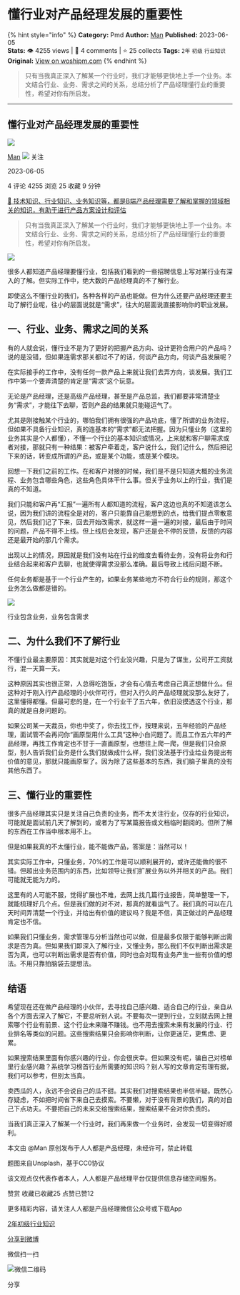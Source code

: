 # 懂行业对产品经理发展的重要性
{% hint style="info" %}
**Category:** Pmd
**Author:** [Man](https://www.woshipm.com/u/739565)
**Published:** 2023-06-05  
**Stats:** 👁️ 4255 views | 💬 4 comments | ⭐ 25 collects
**Tags:** `2年` `初级` `行业知识`
**Original:** [View on woshipm.com](https://www.woshipm.com/pmd/5731842.html)
{% endhint %}
> 只有当我真正深入了解某一个行业时，我们才能够更快地上手一个业务。本文结合行业、业务、需求之间的关系，总结分析了产品经理懂行业的重要性，希望对你有所启发。

---

## 懂行业对产品经理发展的重要性

[![](https://static.woshipm.com/APP_U_202102_20210207164338_8193.jpeg?imageView2/1/w/72/h/72/q/100)](https://www.woshipm.com/u/739565)

[Man](https://www.woshipm.com/u/739565) ![](https://static.woshipm.com/tag/1101_1@2x.png) 关注

2023-06-05

4 评论 4255 浏览 25 收藏 9 分钟

[🔗 技术知识、行业知识、业务知识等，都是B端产品经理需要了解和掌握的领域相关的知识，有助于进行产品方案设计和评估](https://ke.qidianla.com/courses/bcpm)

> 只有当我真正深入了解某一个行业时，我们才能够更快地上手一个业务。本文结合行业、业务、需求之间的关系，总结分析了产品经理懂行业的重要性，希望对你有所启发。

![](https://image.woshipm.com/2023/05/29/bcfc14de-fdc0-11ed-9128-00163e0b5ff3.jpg)

很多人都知道产品经理要懂行业，包括我们看到的一些招聘信息上写对某行业有深入的了解。但实际工作中，绝大数的产品经理真的不了解行业。

即使这么不懂行业的我们，各种各样的产品也能做。但为什么还要产品经理还要主动了解行业呢，往小的层面说就是“需求”，往大的层面说直接影响你的职业发展。

## 一、行业、业务、需求之间的关系

有的人就会说，懂行业不是为了更好的把握产品方向、设计更符合用户的产品吗？说的是没错，但如果连需求那关都过不了的话，何谈产品方向，何谈产品发展呢？

在实际接手的工作中，没有任何一款产品上来就让我们去弄方向，谈发展。我们工作中第一个要弄清楚的肯定是“需求”这个玩意。

无论是产品经理，还是高级产品经理，甚至是产品总监，我们都要非常清楚业务“需求”，才能往下去聊，否则产品的结果就只能碰运气了。

尤其是刚接触某个行业的，哪怕我们拥有很强的产品功底，懂了所谓的业务流程，但如果不具备行业知识，真的连基本的“需求”都无法把握。因为只懂业务（这里的业务其实是个人都懂），不懂一个行业的基本知识或情况，上来就和客户聊需求或者对接，那就只有一种结果：被客户牵着走，客户说什么，我们记什么，然后把记下来的话，转变成所谓的产品，或是某个功能，或是某个模块。

回想一下我们之前的工作。在和客户对接的时候，我们是不是只知道大概的业务流程、业务包含哪些角色，这些角色具体干什么事。但关于业务以上的行业，我们是真的不知道。

我们只能和客户再“汇报”一遍所有人都知道的流程，客户这边也真的不知道该怎么说，因为我们讲的流程全是对的，客户只能靠自己能想到的点，给我们提点零散意见，然后我们记了下来，回去开始改需求，就这样一遍一遍的对接，最后由于时间的问题，产品不得不上线。但上线后会发现，客户还是会不停的反馈，反馈的内容还是最开始的那几个需求。

出现以上的情况，原因就是我们没有站在行业的维度去看待业务，没有将业务和行业结合起来和客户去聊，也就使得需求没那么准确。最后导致上线后问题不断。

任何业务都是基于一个行业产生的，如果业务某些地方不符合行业的规则，那这个业务怎么做都是错的。

![](https://image.woshipm.com/wp-files/2023/01/1ogS6wGNguzEcb4OEdrq.png)

行业包含业务，业务包含需求

## 二、为什么我们不了解行业

不懂行业最主要原因：其实就是对这个行业没兴趣，只是为了谋生，公司开工资就行，混一天算一天。

这种原因其实也很正常，人总得吃饱饭，才会有心情去考虑自己真正想做什么。但这种对于刚入行产品经理的小伙伴可行，但对入行久的产品经理就没那么友好了，这里懂得都懂。但最可悲的是，在一个行业干了五六年，依旧没摸透这个行业，那真的就是自身问题的。

如果公司某一天裁员，你也中奖了，你去找工作，按理来说，五年经验的产品经理，面试管不会再问你“画原型用什么工具”这种小白问题了。而且工作五六年的产品经理，再找工作肯定也不甘于一直画原型，也想往上爬一爬，但是我们只会原型，别人告诉我们业务是什么我们就做成什么样，我们没法基于行业给业务提出有价值的意见，那就只能画原型了。因为除了这些基本的东西，我们脑子里真的没有其他东西了。

## 三、懂行业的重要性

很多产品经理其实只是关注自己负责的业务，而不太关注行业，仅存的行业知识，可能就是面试前几天了解到的，或者为了写某篇报告或文档临时翻阅的。但所了解的东西在工作当中根本用不上。

但是如果我真的不太懂行业，能不能做产品，答案是：当然可以！

其实实际工作中，只懂业务，70%的工作是可以顺利展开的，或许还能做的很不错。但超出业务范围内的东西，比如领导让我们扩展业务以外并相关的产品。我们可能就无能为力的。

这里有的人可能不服，觉得扩展也不难，去网上找几篇行业报告，简单整理一下，就能梳理好几个点。但是我们做的对不对，那真的就看运气了。我们真的可以在几天时间弄清楚一个行业，并给出有价值的建议吗？我是不信，真正做过的产品经理肯定也不信。

如果我们只懂业务，需求管理与分析当然也可以做，但是最多仅限于能够判断出需求是否为真。但如果我们即深入了解行业，又懂业务，那么我们不仅判断出需求是否为真，也可以判断出需求是否有价值，同时也会对现有业务产生一些有价值的想法。不用只靠拍脑袋去提想法。

## 结语

希望现在还在做产品经理的小伙伴，去寻找自己感兴趣、适合自己的行业，亲自从各个方面去深入了解它，不要总听别人说。不要每次一提到行业，立刻就去网上搜索哪个行业有前景、这个行业未来赚不赚钱。也不用去搜索未来有发展的行业、行业排名等类似的问题。这些搜索结果只会影响你判断，让你更迷茫，更焦虑、更累。

如果搜索结果里面有你感兴趣的行业，你会很庆幸。但如果没有呢，骗自己对榜单里行业感兴趣？系统学习榜首行业所需要的知识吗？别人写的文章肯定有理有据，我们可以参考，但别太当真。

卖西瓜的人，永远不会说自己的瓜不甜。其实我们对搜索结果也半信半疑。既然心存疑虑，不如把时间省下来自己去摸索。不要懒，对于没有背景的我们，真的对自己下点功夫。不要把自己的未来交给搜索结果，搜索结果不会对你负责的。

当我们真正深入了解某一个行业时，我们再来做一个业务时，会发现一切变得好顺利。

本文由 @Man 原创发布于人人都是产品经理，未经许可，禁止转载

题图来自Unsplash，基于CC0协议

该文观点仅代表作者本人，人人都是产品经理平台仅提供信息存储空间服务。

赞赏 收藏已收藏25 点赞已赞12

更多精彩内容，请关注人人都是产品经理微信公众号或下载App

[2年](https://www.woshipm.com/tag/2%e5%b9%b4)[初级](https://www.woshipm.com/tag/%e5%88%9d%e7%ba%a7)[行业知识](https://www.woshipm.com/tag/%e8%a1%8c%e4%b8%9a%e7%9f%a5%e8%af%86)

[分享到微博](https://service.weibo.com/share/share.php?appkey=2775287854&title=懂行业对产品经理发展的重要性&url=https://www.woshipm.com/pmd/5731842.html&pic=https://image.woshipm.com/2023/05/29/bcfc14de-fdc0-11ed-9128-00163e0b5ff3.jpg)

微信扫一扫

![微信二维码](https://api.pwmqr.com/qrcode/create/?url=https://www.woshipm.com/pmd/5731842.html)

分享
